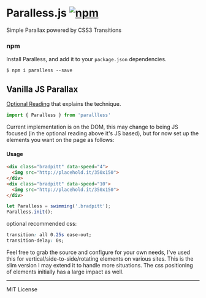 # Paralless.js  [![npm](https://img.shields.io/npm/v/paralless.svg?maxAge=2592000)](https://www.npmjs.com/package/paralless)

Simple Parallax powered by CSS3 Transitions

### npm

Install Paralless, and add it to your `package.json` dependencies.

```
$ npm i paralless --save
```



## Vanilla JS Parallax

[Optional Reading](https://labs.redantler.com/vanilla-js-parallax-without-the-bloat-fd1f357914e7#.3xpjqrc2e) that explains the technique.

```javascript
import { Paralless } from 'parallless'
```

Current implementation is on the DOM, this may change to being JS focused (in the optional reading above it's JS based), but for now set up the elements you want on the page as follows:

#### Usage
```html
<div class="bradpitt" data-speed="4">
  <img src="http://placehold.it/350x150">
</div>
<div class="bradpitt" data-speed="10">
  <img src="http://placehold.it/350x150">
</div>
```

```javascript
let Paralless = swimming('.bradpitt');
Paralless.init();
```

optional recommended css:

```css
transition: all 0.25s ease-out;
transition-delay: 0s;
```

Feel free to grab the source and configure for your own needs, I've used this for vertical/side-to-side/rotating elements on various sites. This is the slim version I may extend it to handle more situations. The css positioning of elements initially has a large impact as well.

* * *
 MIT License

